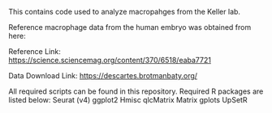 This contains code used to analyze macropahges from the Keller lab. 

Reference macrophage data from the human embryo was obtained from here:

Reference Link: https://science.sciencemag.org/content/370/6518/eaba7721

Data Download Link: https://descartes.brotmanbaty.org/ 

All required scripts can be found in this repository. Required R packages are listed below:
Seurat (v4)
ggplot2
Hmisc
qlcMatrix
Matrix
gplots
UpSetR
